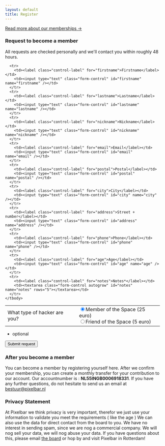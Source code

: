 ```yaml
---
layout: default
title: Register
---
```


<p class="message">
  <a href="/becomingamember/">Read more about our memberships →</a>
</p>

### Request to become a member

All requests are checked personally and we'll contact you within roughly 48 hours.

<script src='https://www.google.com/recaptcha/api.js'></script>


<form id="register">
  <table>
    <tbody>
      <tr>
        <td><label class="control-label">What type of hacker are you?</label></td>
        <td>
          <input type="radio" name="membertype" value="member" id="member" checked><label class="control-label" for="member">Member of the Space (25 euro)</label><br />
          <input type="radio" name="membertype" value="friend" id="friend"><label class="control-label" for="friend">Friend of the Space (5 euro)</label>
        </td>
      </tr>

      <tr>
        <td><label class="control-label" for="firstname">Firstname</label></td>
        <td><input type="text" class="form-control" id="firstname" name="firstname" /></td>
      </tr>
      <tr>
        <td><label class="control-label" for="lastname">Lastname</label></td>
        <td><input type="text" class="form-control" id="lastname" name="lastname" /></td>
      </tr>
      <tr>
        <td><label class="control-label" for="nickname">Nickname</label></td>
        <td><input type="text" class="form-control" id="nickname" name="nickname" /></td>
      </tr>
      <tr>
        <td><label class="control-label" for="email">Email</label></td>
        <td><input type="text" class="form-control" id="email" name="email" /></td>
      </tr>
      <tr>
        <td><label class="control-label" for="postal">Postal</label></td>
        <td><input type="text" class="form-control" id="postal" name="postal" /></td>
      </tr>
      <tr>
        <td><label class="control-label" for="city">City</label></td>
        <td><input type="text" class="form-control" id="city" name="city" /></td>
      </tr>
      <tr>
        <td><label class="control-label" for="address">Street + number</label></td>
        <td><input type="text" class="form-control" id="address" name="address" /></td>
      </tr>
      <tr>
        <td><label class="control-label" for="phone">Phone</label></td>
        <td><input type="text" class="form-control" id="phone" name="phone" /></td>
      </tr>
      <tr>
        <td><label class="control-label" for="age">Age</label></td>
        <td><input type="text" class="form-control" id="age" name="age" /></td>
      </tr>
      <tr>
        <td><label class="control-label" for="notes">Notes*</label></td>
        <td><textarea class="form-control autogrow" id="notes" name="notes" rows="5"></textarea></td>
      </tr>
    </tbody>
  </table>

  * optional

  <div class="form-group">
    <div class="g-recaptcha" data-sitekey="6Lc3pwwTAAAAAPaUYb7uskECmmY50pY3IMtqHnYr" style="-moz-transform:scale(0.77); -ms-transform:scale(0.77); -o-transform:scale(0.77); -moz-transform-origin:0; -ms-transform-origin:0; -o-transform-origin:0; -webkit-transform:scale(0.77); transform:scale(0.77); -webkit-transform-origin:0 0; transform-origin:0; filter: progid:DXImageTransform.Microsoft.Matrix(M11=0.77,M12=0,M21=0,M22=0.77,SizingMethod='auto expand');" ></div>
  </div>
  <input type="hidden" name="token" value="1d144841516e7937f1ca82ba99a7cd32">
  <div class="form-group">
    <button type="submit" class="btn btn-success">Submit request</button>
  </div>
</form>

### After you become a member

You can become a member by registering yourself here. After we confirm your membership, you can create a monthly transfer for your contribution to our account. Our accountnumber is : <b>NL55INGB0006918331</b>. If you have any further questions, do not hesitate to send us an email at <a href="mailto:bestuur@pixelbar.nl">bestuur@pixelbar.nl</a>

### Privacy Statement

At Pixelbar we think privacy is very important, therefor we just use your information to validate you meet the requirements ( like the age ) We can also use the data for direct contact from the board to you. We have no interest in sending spam, since we are nog a commercial company. We will nog sell your data, we will nog abuse your data. If you have questions about this, please email <a href="mailto:bestuur@pixelbar.nl">the board</a> or hop by and visit Pixelbar in Rotterdam!
